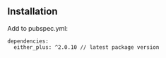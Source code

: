 ## Installation

Add to pubspec.yml:

```
dependencies:
  either_plus: ^2.0.10 // latest package version
```
